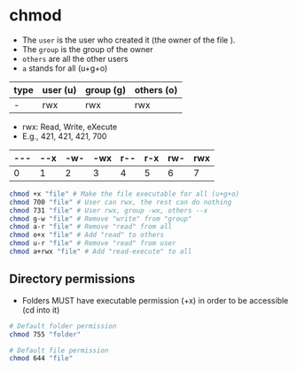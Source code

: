 # chmod

- The `user` is the user who created it (the owner of the file ).
- The `group` is the group of the owner
- `others` are all the other users
- `a` stands for all (u+g+o)

| type | user (u) | group (g) | others (o) |
| ---- | -------- | --------- | ---------- |
| -    | rwx      | rwx       | rwx        |

- rwx: Read, Write, eXecute
- E.g., 421, 421, 421, 700

| --- | --x | -w- | -wx | r-- | r-x | rw- | rwx |
| --- | --- | --- | --- | --- | --- | --- | --- |
| 0   | 1   | 2   | 3   | 4   | 5   | 6   | 7   |

```sh
chmod +x "file" # Make the file executable for all (u+g+o)
chmod 700 "file" # User can rwx, the rest can do nothing
chmod 731 "file" # User rwx, group -wx, others --x
chmod g-w "file" # Remove "write" from "group"
chmod a-r "file" # Remove "read" from all
chmod o+x "file" # Add "read" to others
chmod u-r "file" # Remove "read" from user
chmod a+rwx "file" # Add "read-execute" to all
```

## Directory permissions

- Folders MUST have executable permission (+x) in order to be accessible (cd into it)

```sh
# Default folder permission
chmod 755 "folder"

# Default file permission
chmod 644 "file"
```
